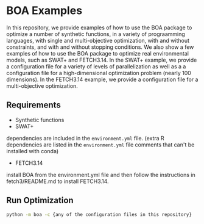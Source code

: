 # BOA Examples

In this repository, we provide examples of how to use the BOA package to optimize a number of synthetic functions, in a variety of prograamming languages, with single and multi-objective optimization, with and without constraints, and with and without stopping conditions. We also show a few examples of how to use the BOA package to optimize real environmental models, such as SWAT+ and FETCH3.14. In the SWAT+ example, we provide a configuration file for a variety of levels of parallelization as well as a a configuration file for a high-dimensional optimization problem (nearly 100 dimensions). In the FETCH3.14 example, we provide a configuration file for a multi-objective optimization.


## Requirements

- Synthetic functions
- SWAT+

dependencies are included in the `environment.yml` file. (extra R dependencies are listed in the `environment.yml` file comments that can't be installed with conda)

- FETCH3.14

install  BOA from the environment.yml file and then follow the instructions in fetch3/README.md to install FETCH3.14.


## Run Optimization

```bash
python -m boa -c {any of the configuration files in this repository}
```
